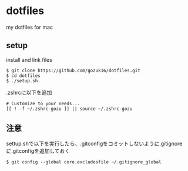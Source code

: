 # dotfiles
my dotfiles for mac

## setup
install and link files

```
$ git clone https://github.com/gozuk16/dotfiles.git
$ cd dotfiles
$ ./setup.sh
```

.zshrcに以下を追加
```
# Customize to your needs...
[[ ! -f ~/.zshrc-gozu ]] || source ~/.zshrc-gozu
```

## 注意

settup.shで以下を実行したら、.gitconfigをコミットしないように.gitignoreに.gitconfigを追加しておく
```
$ git config --global core.excludesfile ~/.gitignore_global
```
